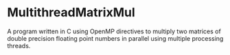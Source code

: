 # MultithreadMatrixMul
A program written in C using OpenMP directives to multiply two matrices of double precision floating point numbers in parallel using multiple processing threads.
